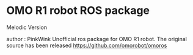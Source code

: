 # OMO R1 robot ROS package

Melodic Version

author : PinkWink
Unofficial ros package for OMO R1 robot. The original source has been released https://github.com/omorobot/omoros  
